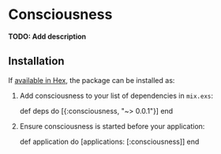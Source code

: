 # Consciousness

**TODO: Add description**

## Installation

If [available in Hex](https://hex.pm/docs/publish), the package can be installed as:

  1. Add consciousness to your list of dependencies in `mix.exs`:

        def deps do
          [{:consciousness, "~> 0.0.1"}]
        end

  2. Ensure consciousness is started before your application:

        def application do
          [applications: [:consciousness]]
        end

